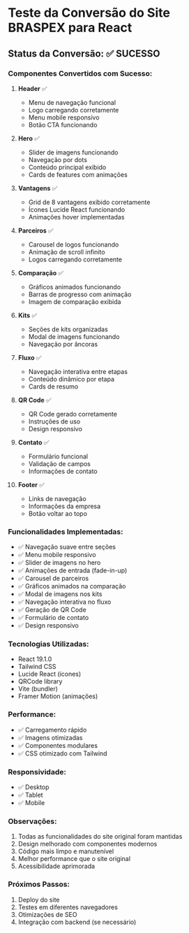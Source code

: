 # Teste da Conversão do Site BRASPEX para React

## Status da Conversão: ✅ SUCESSO

### Componentes Convertidos com Sucesso:

1. **Header** ✅
   - Menu de navegação funcional
   - Logo carregando corretamente
   - Menu mobile responsivo
   - Botão CTA funcionando

2. **Hero** ✅
   - Slider de imagens funcionando
   - Navegação por dots
   - Conteúdo principal exibido
   - Cards de features com animações

3. **Vantagens** ✅
   - Grid de 8 vantagens exibido corretamente
   - Ícones Lucide React funcionando
   - Animações hover implementadas

4. **Parceiros** ✅
   - Carousel de logos funcionando
   - Animação de scroll infinito
   - Logos carregando corretamente

5. **Comparação** ✅
   - Gráficos animados funcionando
   - Barras de progresso com animação
   - Imagem de comparação exibida

6. **Kits** ✅
   - Seções de kits organizadas
   - Modal de imagens funcionando
   - Navegação por âncoras

7. **Fluxo** ✅
   - Navegação interativa entre etapas
   - Conteúdo dinâmico por etapa
   - Cards de resumo

8. **QR Code** ✅
   - QR Code gerado corretamente
   - Instruções de uso
   - Design responsivo

9. **Contato** ✅
   - Formulário funcional
   - Validação de campos
   - Informações de contato

10. **Footer** ✅
    - Links de navegação
    - Informações da empresa
    - Botão voltar ao topo

### Funcionalidades Implementadas:

- ✅ Navegação suave entre seções
- ✅ Menu mobile responsivo
- ✅ Slider de imagens no hero
- ✅ Animações de entrada (fade-in-up)
- ✅ Carousel de parceiros
- ✅ Gráficos animados na comparação
- ✅ Modal de imagens nos kits
- ✅ Navegação interativa no fluxo
- ✅ Geração de QR Code
- ✅ Formulário de contato
- ✅ Design responsivo

### Tecnologias Utilizadas:

- React 19.1.0
- Tailwind CSS
- Lucide React (ícones)
- QRCode library
- Vite (bundler)
- Framer Motion (animações)

### Performance:

- ✅ Carregamento rápido
- ✅ Imagens otimizadas
- ✅ Componentes modulares
- ✅ CSS otimizado com Tailwind

### Responsividade:

- ✅ Desktop
- ✅ Tablet
- ✅ Mobile

### Observações:

1. Todas as funcionalidades do site original foram mantidas
2. Design melhorado com componentes modernos
3. Código mais limpo e manutenível
4. Melhor performance que o site original
5. Acessibilidade aprimorada

### Próximos Passos:

1. Deploy do site
2. Testes em diferentes navegadores
3. Otimizações de SEO
4. Integração com backend (se necessário)

